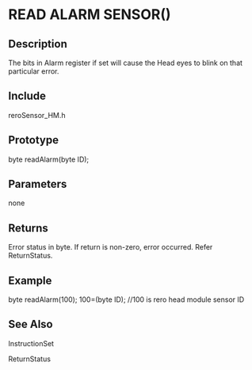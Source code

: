 # READ ALARM SENSOR() #

## Description ##
The bits in Alarm register if set will cause the Head eyes to blink on that particular error. 


## Include ##
reroSensor_HM.h

## Prototype ##
byte readAlarm(byte ID);

## Parameters ##
none

## Returns ##
Error status in byte. If return is non-zero, error occurred. Refer ReturnStatus.

## Example ##
byte readAlarm(100);
100=(byte ID); //100 is rero head module sensor ID

## See Also ##

InstructionSet

ReturnStatus
